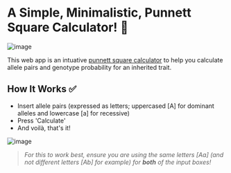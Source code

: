 # A Simple, Minimalistic, Punnett Square Calculator! 🧪
![image](https://user-images.githubusercontent.com/78314850/174681086-a01cf1f1-04b8-40e3-8c37-5eca216f7448.png)

This web app is an intuative [punnett square calculator](https://giorgiotoffoli.github.io/punnett-square-calculator/) to help you calculate allele pairs and genotype probability for an inherited trait.

## How It Works ✅
- Insert allele pairs (expressed as letters; uppercased [A] for dominant alleles and lowercase [a] for recessive)
- Press 'Calculate'
- And voilà, that's it!

![image](https://user-images.githubusercontent.com/78314850/174681808-a8901344-40f5-4bc4-93e2-fcb3ad25383f.png)
> *For this to work best, ensure you are using the same letters [Aa] (and not different letters [Ab] for example) for **both** of the input boxes!*
